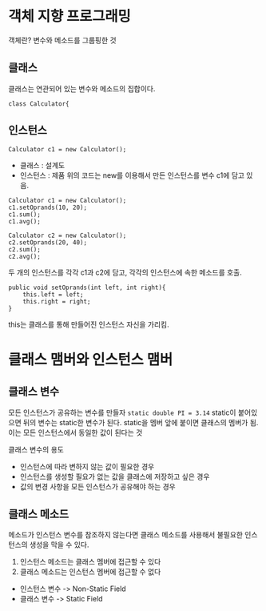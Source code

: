 객체 지향 프로그래밍
=========
객체란? 변수와 메소드를 그룹핑한 것

클래스
------
클래스는 연관되어 있는 변수와 메소드의 집합이다.  

```class Calculator{```

인스턴스
--------
```
Calculator c1 = new Calculator();
```
- 클래스 : 설계도
- 인스턴스 : 제품
위의 코드는 new를 이용해서 만든 인스턴스를 변수 c1에 담고 있음.   

  
```
Calculator c1 = new Calculator();
c1.setOprands(10, 20);
c1.sum();       
c1.avg();       
 
Calculator c2 = new Calculator();
c2.setOprands(20, 40);
c2.sum();       
c2.avg();
```
두 개의 인스턴스를 각각 c1과 c2에 담고, 각각의 인스턴스에 속한 메소드를 호출. 

  
  
```
public void setOprands(int left, int right){
    this.left = left;
    this.right = right;
}
```
this는 클래스를 통해 만들어진 인스턴스 자신을 가리킴. 
  
  
클래스 맴버와 인스턴스 맴버
===========
클래스 변수
---------

모든 인스턴스가 공유하는 변수를 만들자
```static double PI = 3.14```
static이 붙어있으면 뒤의 변수는 static한 변수가 된다.
static을 멤버 앞에 붙이면 클래스의 멤버가 됨. 이는 모든 인스턴스에서 동일한 값이 된다는 것  
  
클래스 변수의 용도
- 인스턴스에 따라 변하지 않는 값이 필요한 경우
- 인스턴스를 생성할 필요가 없는 값을 클래스에 저장하고 싶은 경우
- 값의 변경 사항을 모든 인스턴스가 공유해야 하는 경우

클래스 메소드
----------
메소드가 인스턴스 변수를 참조하지 않는다면 클래스 메소드를 사용해서 불필요한 인스턴스의 생성을 막을 수 있다.

1. 인스턴스 메소드는 클래스 멤버에 접근할 수 있다
2. 클래스 메소드는 인스턴스 멤버에 접근할 수 없다

- 인스턴스 변수 -> Non-Static Field
- 클래스 변수 -> Static Field


